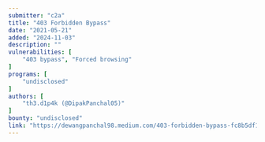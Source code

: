 ```yaml
---
submitter: "c2a"
title: "403 Forbidden Bypass"
date: "2021-05-21"
added: "2024-11-03"
description: ""
vulnerabilities: [
    "403 bypass", "Forced browsing"
]
programs: [
    "undisclosed"
]
authors: [
    "th3.d1p4k (@DipakPanchal05)"
]
bounty: "undisclosed"
link: "https://dewangpanchal98.medium.com/403-forbidden-bypass-fc8b5df109b7"
---
```




